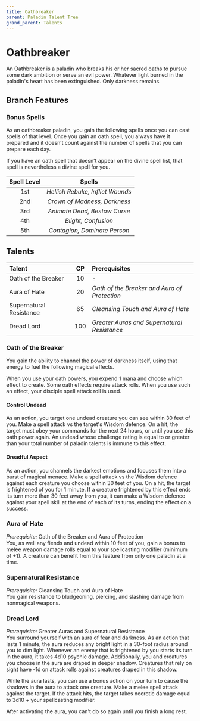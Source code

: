 ```yaml
---
title: Oathbreaker
parent: Paladin Talent Tree
grand_parent: Talents
---
```


# Oathbreaker
An Oathbreaker is a paladin who breaks his or her sacred oaths to pursue some dark ambition or serve an evil power. Whatever light burned in the paladin's heart has been extinguished. Only darkness remains.

## Branch Features

### Bonus Spells
As an oathbreaker paladin, you gain the following spells once you can cast spells of that level. Once you gain an oath spell, you always have it prepared and it doesn’t count against the number of spells that you can prepare each day.

If you have an oath spell that doesn’t appear on the divine spell list, that spell is nevertheless a divine spell for you.

| Spell Level | Spells |
|:-----------:|:------:|
| 1st | *Hellish Rebuke, Inflict Wounds* |
| 2nd | *Crown of Madness, Darkness* |
| 3rd | *Animate Dead, Bestow Curse* |
| 4th | *Blight, Confusion* |
| 5th | *Contagion, Dominate Person* |

## Talents

| Talent | CP | Prerequisites |
|:-----------|:------:|:-----------|
| Oath of the Breaker       | 10 | *-* |
| Aura of Hate              | 20 | *Oath of the Breaker and Aura of Protection* |
| Supernatural Resistance   | 65 | *Cleansing Touch and Aura of Hate* |
| Dread Lord                | 100 | *Greater Auras and Supernatural Resistance* |

### Oath of the Breaker
You gain the ability to channel the power of darkness itself, using that energy to fuel the following magical effects.

When you use your oath powers, you expend 1 mana and choose which effect to create. Some oath effects require attack rolls. When you use such an effect, your disciple spell attack roll is used.

#### Control Undead
As an action, you target one undead creature you can see within 30 feet of you. Make a spell attack vs the target's Wisdom defence. On a hit, the target must obey your commands for the next 24 hours, or until you use this oath power again. An undead whose challenge rating is equal to or greater than your total number of paladin talents is immune to this effect.

#### Dreadful Aspect
As an action, you channels the darkest emotions and focuses them into a burst of magical menace. Make a spell attack vs the Wisdom defence against each creature you choose within 30 feet of you. On a hit, the target is frightened of you for 1 minute. If a creature frightened by this effect ends its turn more than 30 feet away from you, it can make a Wisdom defence against your spell skill at the end of each of its turns, ending the effect on a success.

### Aura of Hate
*Prerequisite:* Oath of the Breaker and Aura of Protection<br>
You, as well any fiends and undead within 10 feet of you, gain a bonus to melee weapon damage rolls equal to your spellcasting modifier (minimum of +1). A creature can benefit from this feature from only one paladin at a time.

### Supernatural Resistance
*Prerequisite:* Cleansing Touch and Aura of Hate<br>
You gain resistance to bludgeoning, piercing, and slashing damage from nonmagical weapons.

### Dread Lord
*Prerequisite:* Greater Auras and Supernatural Resistance<br>
You surround yourself with an aura of fear and darkness. As an action that lasts 1 minute, the aura reduces any bright light in a 30-foot radius around you to dim light. Whenever an enemy that is frightened by you starts its turn in the aura, it takes 4d10 psychic damage. Additionally, you and creatures you choose in the aura are draped in deeper shadow. Creatures that rely on sight have -1d on attack rolls against creatures draped in this shadow.

While the aura lasts, you can use a bonus action on your turn to cause the shadows in the aura to attack one creature. Make a melee spell attack against the target. If the attack hits, the target takes necrotic damage equal to 3d10 + your spellcasting modifier.

After activating the aura, you can't do so again until you finish a long rest.